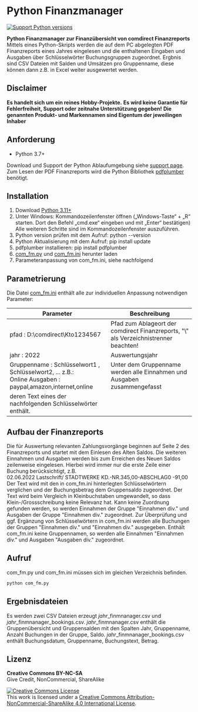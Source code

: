 
# Python Finanzmanager 

[![Support Python versions](https://img.shields.io/pypi/pyversions/pdfplumber.svg)](https://pypi.python.org/pypi/pdfplumber)

**Python Finanzmanager zur Finanzübersicht von comdirect Finanzreports**<br>
Mittels eines Python-Skripts werden die auf dem PC abgelegten PDF Finanzreports eines Jahres eingelesen und die enthaltenen Eingaben und Ausgaben über Schlüsselwörter Buchungsgruppen zugeordnet. 
Ergbnis sind CSV Dateien mit Salden und Umsätzen pro Gruppenname, diese können dann z.B. in Excel weiter ausgewertet werden.


## Disclaimer

**Es handelt sich um ein reines Hobby-Projekte.**
**Es wird keine Garantie für Fehlerfreiheit, Support oder zeitnahe Unterstützung gegeben!**
**Die genannten Produkt- und Markennamen sind Eigentum der jeweilingen Inhaber**


## Anforderung

- Python 3.7+

Download und Support der Python Ablaufumgebung siehe [support page](https://www.python.org/).
Zum Lesen der PDF Finanzreports wird die Python Bibliothek [pdfplumber](https://github.com/jsvine/pdfplumber) benötigt.

## Installation

1. Download [Python 3.11+](https://www.python.org/)
2. Unter Windows: Kommandozeilenfenster öffnen („Windows-Taste“ + „R“ starten. Dort den Befehl „cmd.exe“ eingeben und mit „Enter“ bestätigen)
   Alle weiteren Schritte sind im Kommandozeilenfenster auszuführen.
3. Python version prüfen mit dem Aufruf: python --version
4. Python Aktualisierung mit dem Aufruf: pip install update
5. pdfplumber installieren: pip install pdfplumber
6. [com_fm.py](com_fm.py) und [com_fm.ini](com_fm.ini) herunter laden
7. Parameteranpassung von com_fm.ini, siehe nachfolgend

## Parametrierung

Die Datei [com_fm.ini](com_fm.ini) enthält alle zur individuellen Anpassung notwendigen Parameter:

| Parameter | Beschreibung |
|-------------------------------------------------------|------------------------------------------------------------------|
| pfad : D:\\comdirect\\Kto1234567 | Pfad zum Ablageort der comdirect Finanzreports, "\\" als Verzeichnistrenner beachten! |
| jahr : 2022 | Auswertungsjahr |
| Gruppenname :  Schlüsselwort1 , Schlüsselwort2, ... z.B.:<br>Online Ausgaben : paypal,amazon,internet,online | Unter dem Gruppenname werden alle Einnahmen und Ausgaben zusammengefasst 
deren Text eines der nachfolgenden Schlüsselwörter enthält. |

## Aufbau der Finanzreports

Die für Auswertung relevanten Zahlungsvorgänge beginnen auf Seite 2 des Finanzreports und startet mit dem Einlesen des Alten Saldos. Die weiteren Einnahmen und Ausgaben werden bis zum Erreichen des Neuen Saldos zeilenweise eingelesen. Hierbei wird immer nur die erste Zeile einer Buchung berücksichtigt, z.B.<br>
02.06.2022 Lastschrift/ STADTWERKE KD.-NR.345,00-ABSCHLAG0 -91,00<br>
Der Text wird mit den in com_fm.ini hinterlegten Schlüsselwörtern verglichen und der Buchungsbetrag dem Gruppensaldo zugeordnet. Der Text wird beim Vergleich in Kleinbuchstaben umgewandelt, so dass Klein-/Grossschreibung keine Relevanz hat. Kann keine Zuordnung gefunden werden, so werden Einnahmen der Gruppe "Einnahmen div." und Ausgaben der Gruppe "Einnahmen div." zugeordnet. Zur Überprüfung und ggf. Ergänzung von Schlüsselwörtern in com_fm.ini werden alle Buchungen der Gruppen "Einnahmen div." und "Einnahmen div." ausgegeben. Enthält com_fm.ini keine Gruppennamen, so werden alle Einnahmen "Einnahmen div." und Ausgaben "Ausgaben div." zugeordnet.

## Aufruf

com_fm.py und com_fm.ini müssen sich im gleichen Verzeichnis befinden.<br>

```sh
python com_fm.py
```

## Ergebnisdateien
Es werden zwei CSV Dateien erzeugt *jahr*_finmnanager.csv und *jahr*_finmnanager_bookings.csv. *jahr*_finmnanager.csv enthält die Gruppenübersicht und Gruppensalden mit den Spalten Jahr, Gruppenname, Anzahl Buchungen in der Gruppe, Saldo.
*jahr*_finmnanager_bookings.csv enthält Buchungsdatum, Gruppenname, Buchungstext, Betrag.

## Lizenz

**Creative Commons BY-NC-SA**<br>
Give Credit, NonCommercial, ShareAlike

<a rel="license" href="http://creativecommons.org/licenses/by-nc-sa/4.0/"><img alt="Creative Commons License" style="border-width:0" src="https://i.creativecommons.org/l/by-nc-sa/4.0/88x31.png" /></a><br />This work is licensed under a <a rel="license" href="http://creativecommons.org/licenses/by-nc-sa/4.0/">Creative Commons Attribution-NonCommercial-ShareAlike 4.0 International License</a>.


[comment]: # (:large_blue_circle:)
